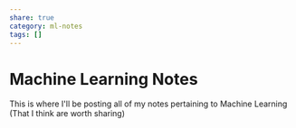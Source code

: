 ```yaml
---
share: true
category: ml-notes
tags: []
---
```


# Machine Learning Notes
This is where I'll be posting all of my notes pertaining to Machine Learning (That I think are worth sharing)